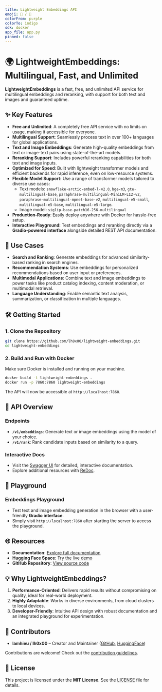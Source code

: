 ```yaml
---
title: Lightweight Embeddings API
emoji: 👻 / 🧬
colorFrom: purple
colorTo: indigo
sdk: docker
app_file: app.py
pinned: false
---
```


# 🌍 LightweightEmbeddings: Multilingual, Fast, and Unlimited

**LightweightEmbeddings** is a fast, free, and unlimited API service for multilingual embeddings and reranking, with support for both text and images and guaranteed uptime.

## ✨ Key Features

- **Free and Unlimited**: A completely free API service with no limits on usage, making it accessible for everyone.
- **Multilingual Support**: Seamlessly process text in over 100+ languages for global applications.
- **Text and Image Embeddings**: Generate high-quality embeddings from text or image-text pairs using state-of-the-art models.
- **Reranking Support**: Includes powerful reranking capabilities for both text and image inputs.
- **Optimized for Speed**: Built with lightweight transformer models and efficient backends for rapid inference, even on low-resource systems.
- **Flexible Model Support**: Use a range of transformer models tailored to diverse use cases:
  - Text models: `snowflake-arctic-embed-l-v2.0`, `bge-m3`, `gte-multilingual-base`, `paraphrase-multilingual-MiniLM-L12-v2`, `paraphrase-multilingual-mpnet-base-v2`, `multilingual-e5-small`, `multilingual-e5-base`, `multilingual-e5-large`.
  - Image model: `siglip-base-patch16-256-multilingual`
- **Production-Ready**: Easily deploy anywhere with Docker for hassle-free setup.
- **Interactive Playground**: Test embeddings and reranking directly via a **Gradio-powered interface** alongside detailed REST API documentation.

## 🚀 Use Cases

- **Search and Ranking**: Generate embeddings for advanced similarity-based ranking in search engines.
- **Recommendation Systems**: Use embeddings for personalized recommendations based on user input or preferences.
- **Multimodal Applications**: Combine text and image embeddings to power tasks like product catalog indexing, content moderation, or multimodal retrieval.
- **Language Understanding**: Enable semantic text analysis, summarization, or classification in multiple languages.

## 🛠️ Getting Started

### 1. Clone the Repository
```bash
git clone https://github.com/lh0x00/lightweight-embeddings.git
cd lightweight-embeddings
```

### 2. Build and Run with Docker
Make sure Docker is installed and running on your machine.
```bash
docker build -t lightweight-embeddings .
docker run -p 7860:7860 lightweight-embeddings
```

The API will now be accessible at `http://localhost:7860`.

## 📖 API Overview

### Endpoints
- **`/v1/embeddings`**: Generate text or image embeddings using the model of your choice.
- **`/v1/rank`**: Rank candidate inputs based on similarity to a query.

### Interactive Docs
- Visit the [Swagger UI](http://localhost:7860/docs) for detailed, interactive documentation.
- Explore additional resources with [ReDoc](http://localhost:7860/redoc).

## 🔬 Playground

### Embeddings Playground
- Test text and image embedding generation in the browser with a user-friendly **Gradio interface**.
- Simply visit `http://localhost:7860` after starting the server to access the playground.

## 🌐 Resources

- **Documentation**: [Explore full documentation](https://lamhieu-lightweight-embeddings.hf.space/docs)
- **Hugging Face Space**: [Try the live demo](https://huggingface.co/spaces/lamhieu/lightweight-embeddings)
- **GitHub Repository**: [View source code](https://github.com/lh0x00/lightweight-embeddings)

## 💡 Why LightweightEmbeddings?

1. **Performance-Oriented**: Delivers rapid results without compromising on quality, ideal for real-world deployment.
2. **Highly Adaptable**: Works in diverse environments, from cloud clusters to local devices.
3. **Developer-Friendly**: Intuitive API design with robust documentation and an integrated playground for experimentation.

## 👥 Contributors

- **lamhieu / lh0x00** – Creator and Maintainer ([GitHub](https://github.com/lh0x00), [HuggingFace](https://huggingface.co/lamhieu))

Contributions are welcome! Check out the [contribution guidelines](https://github.com/lh0x00/lightweight-embeddings/blob/main/CONTRIBUTING.md).

## 📜 License

This project is licensed under the **MIT License**. See the [LICENSE](https://github.com/lh0x00/lightweight-embeddings/blob/main/LICENSE) file for details.
